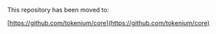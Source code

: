 This repository has been moved to:

[https://github.com/tokenium/core](https://github.com/tokenium/core)